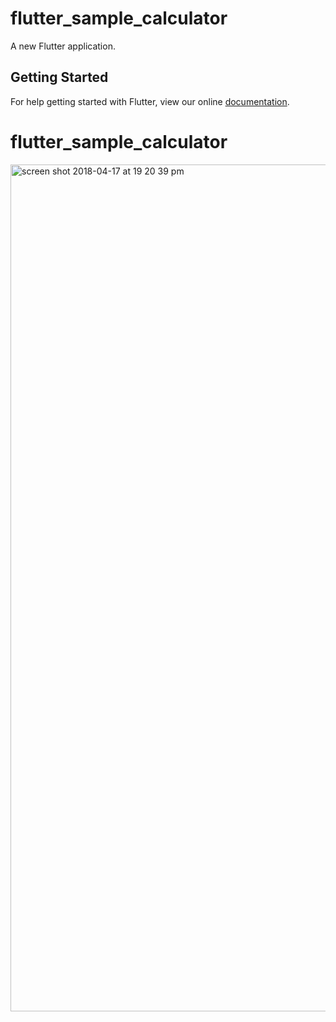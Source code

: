 # flutter_sample_calculator

A new Flutter application.

## Getting Started

For help getting started with Flutter, view our online
[documentation](https://flutter.io/).
# flutter_sample_calculator

<img width="1355" alt="screen shot 2018-04-17 at 19 20 39 pm" src="https://user-images.githubusercontent.com/9949849/38779171-5033975a-40e2-11e8-98d3-df90cd7a54a6.png">
